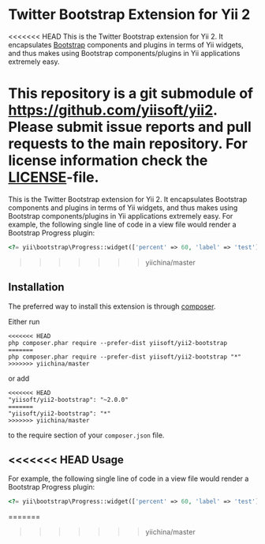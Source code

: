 Twitter Bootstrap Extension for Yii 2
=====================================

<<<<<<< HEAD
This is the Twitter Bootstrap extension for Yii 2. It encapsulates [Bootstrap](http://getbootstrap.com/) components
and plugins in terms of Yii widgets, and thus makes using Bootstrap components/plugins
in Yii applications extremely easy.

This repository is a git submodule of <https://github.com/yiisoft/yii2>.
Please submit issue reports and pull requests to the main repository.
For license information check the [LICENSE](LICENSE.md)-file.
=======
This is the Twitter Bootstrap extension for Yii 2. It encapsulates Bootstrap components
and plugins in terms of Yii widgets, and thus makes using Bootstrap components/plugins
in Yii applications extremely easy. For example, the following
single line of code in a view file would render a Bootstrap Progress plugin:

```php
<?= yii\bootstrap\Progress::widget(['percent' => 60, 'label' => 'test']) ?>
```

>>>>>>> yiichina/master

Installation
------------

The preferred way to install this extension is through [composer](http://getcomposer.org/download/).

Either run

```
<<<<<<< HEAD
php composer.phar require --prefer-dist yiisoft/yii2-bootstrap
=======
php composer.phar require --prefer-dist yiisoft/yii2-bootstrap "*"
>>>>>>> yiichina/master
```

or add

```
<<<<<<< HEAD
"yiisoft/yii2-bootstrap": "~2.0.0"
=======
"yiisoft/yii2-bootstrap": "*"
>>>>>>> yiichina/master
```

to the require section of your `composer.json` file.

<<<<<<< HEAD
Usage
----

For example, the following
single line of code in a view file would render a Bootstrap Progress plugin:

```php
<?= yii\bootstrap\Progress::widget(['percent' => 60, 'label' => 'test']) ?>
```
=======
>>>>>>> yiichina/master
